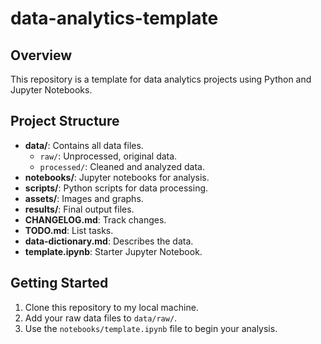 # data-analytics-template

## Overview
This repository is a template for data analytics projects using Python and Jupyter Notebooks.

## Project Structure
- **data/**: Contains all data files.
  - `raw/`: Unprocessed, original data.
  - `processed/`: Cleaned and analyzed data.
- **notebooks/**: Jupyter notebooks for analysis.
- **scripts/**: Python scripts for data processing.
- **assets/**: Images and graphs.
- **results/**: Final output files.
- **CHANGELOG.md**: Track changes.
- **TODO.md**: List tasks.
- **data-dictionary.md**: Describes the data.
- **template.ipynb**: Starter Jupyter Notebook.

## Getting Started
1. Clone this repository to my local machine.
2. Add your raw data files to `data/raw/`.
3. Use the `notebooks/template.ipynb` file to begin your analysis.
